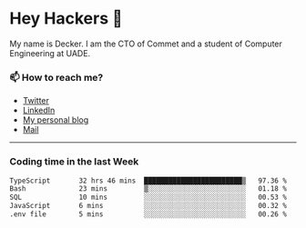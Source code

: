 # Hey Hackers 👋

My name is Decker. I am the CTO of Commet and a student of Computer Engineering at UADE.

### 📫 How to reach me?
- [Twitter](https://x.com/0xDecker) 
- [LinkedIn](https://www.linkedin.com/in/decker-urbano/) 
- [My personal blog](http://decker.sh) 
- [Mail](mailto:me@decker.sh)

---

### Coding time in the last Week

<!--START_SECTION:waka-->

```txt
TypeScript       32 hrs 46 mins  ████████████████████████▒   97.36 %
Bash             23 mins         ▒░░░░░░░░░░░░░░░░░░░░░░░░   01.18 %
SQL              10 mins         ░░░░░░░░░░░░░░░░░░░░░░░░░   00.53 %
JavaScript       6 mins          ░░░░░░░░░░░░░░░░░░░░░░░░░   00.32 %
.env file        5 mins          ░░░░░░░░░░░░░░░░░░░░░░░░░   00.26 %
```

<!--END_SECTION:waka-->
